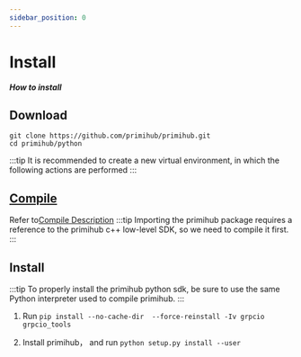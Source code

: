 ```yaml
---
sidebar_position: 0
---
```


# Install

***How to install***

## Download

```
git clone https://github.com/primihub/primihub.git
cd primihub/python
```

:::tip
It is recommended to create a new virtual environment, in which the following actions are performed
:::

## [Compile](https://docs.primihub.com/en/docs/advance-usage/build)

Refer to[Compile Description](https://docs.primihub.com/en/docs/advance-usage/build)
:::tip
Importing the primihub package requires a reference to the primihub c++ low-level SDK, so we need to compile it first.
:::

## Install

:::tip
To properly install the primihub python sdk, be sure to use the same Python interpreter used to compile primihub.
:::

1. Run `pip install --no-cache-dir  --force-reinstall -Iv grpcio grpcio_tools`

2. Install primihub， and run `python setup.py install --user`
